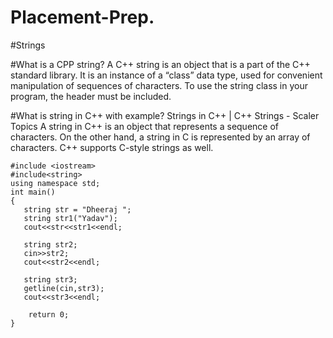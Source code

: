 # Placement-Prep.

#Strings

#What is a CPP string?
A C++ string is an object that is a part of the C++ standard library. It is an instance of a “class” data type,
used for convenient manipulation of sequences of characters. To use the string class in your program,
the <string> header must be included.

#What is string in C++ with example?
Strings in C++ | C++ Strings - Scaler Topics
A string in C++ is an object that represents a sequence of characters. On the other hand, a string in C is represented by an array of characters. 
C++ supports C-style strings as well.

```
#include <iostream>
#include<string>
using namespace std;
int main()
{
   string str = "Dheeraj ";
   string str1("Yadav");
   cout<<str<<str1<<endl;
   
   string str2;
   cin>>str2;
   cout<<str2<<endl;
   
   string str3;
   getline(cin,str3);
   cout<<str3<<endl;

    return 0;
}
```
